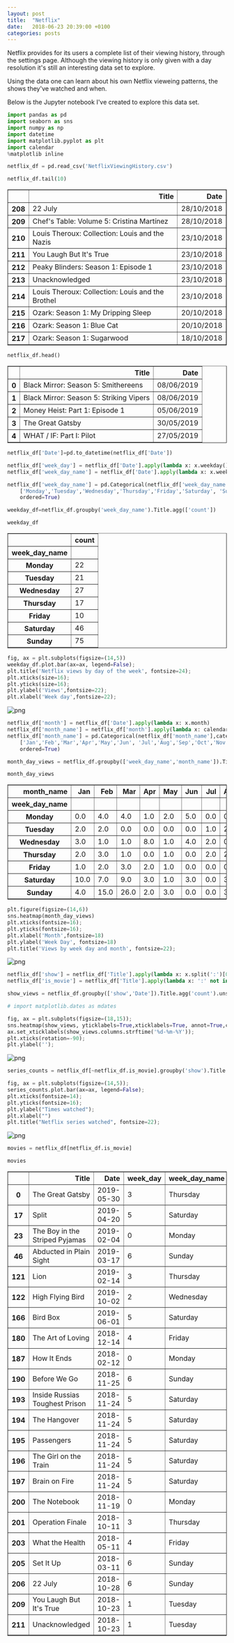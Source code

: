 ```yaml
---
layout: post
title:  "Netflix"
date:   2018-06-23 20:39:00 +0100
categories: posts
---
```


Netflix provides for its users a complete list of their viewing history, through the settings page.
Although the viewing history is only given with a day resolution it's still an interesting data set to explore.

Using the data one can learn about his own Netflix vieweing patterns, the shows they've watched and when.

Below is the Jupyter notebook I've created to explore this data set.

```python
import pandas as pd
import seaborn as sns
import numpy as np
import datetime
import matplotlib.pyplot as plt
import calendar
%matplotlib inline
```


```python
netflix_df = pd.read_csv('NetflixViewingHistory.csv')
```


```python
netflix_df.tail(10)
```




<div>
<style scoped>
    .dataframe tbody tr th:only-of-type {
        vertical-align: middle;
    }

    .dataframe tbody tr th {
        vertical-align: top;
    }

    .dataframe thead th {
        text-align: right;
    }
</style>
<table border="1" class="dataframe">
  <thead>
    <tr style="text-align: right;">
      <th></th>
      <th>Title</th>
      <th>Date</th>
    </tr>
  </thead>
  <tbody>
    <tr>
      <th>208</th>
      <td>22 July</td>
      <td>28/10/2018</td>
    </tr>
    <tr>
      <th>209</th>
      <td>Chef's Table: Volume 5: Cristina Martínez</td>
      <td>28/10/2018</td>
    </tr>
    <tr>
      <th>210</th>
      <td>Louis Theroux: Collection: Louis and the Nazis</td>
      <td>23/10/2018</td>
    </tr>
    <tr>
      <th>211</th>
      <td>You Laugh But It's True</td>
      <td>23/10/2018</td>
    </tr>
    <tr>
      <th>212</th>
      <td>Peaky Blinders: Season 1: Episode 1</td>
      <td>23/10/2018</td>
    </tr>
    <tr>
      <th>213</th>
      <td>Unacknowledged</td>
      <td>23/10/2018</td>
    </tr>
    <tr>
      <th>214</th>
      <td>Louis Theroux: Collection: Louis and the Brothel</td>
      <td>23/10/2018</td>
    </tr>
    <tr>
      <th>215</th>
      <td>Ozark: Season 1: My Dripping Sleep</td>
      <td>20/10/2018</td>
    </tr>
    <tr>
      <th>216</th>
      <td>Ozark: Season 1: Blue Cat</td>
      <td>20/10/2018</td>
    </tr>
    <tr>
      <th>217</th>
      <td>Ozark: Season 1: Sugarwood</td>
      <td>18/10/2018</td>
    </tr>
  </tbody>
</table>
</div>




```python
netflix_df.head()
```




<div>
<style scoped>
    .dataframe tbody tr th:only-of-type {
        vertical-align: middle;
    }

    .dataframe tbody tr th {
        vertical-align: top;
    }

    .dataframe thead th {
        text-align: right;
    }
</style>
<table border="1" class="dataframe">
  <thead>
    <tr style="text-align: right;">
      <th></th>
      <th>Title</th>
      <th>Date</th>
    </tr>
  </thead>
  <tbody>
    <tr>
      <th>0</th>
      <td>Black Mirror: Season 5: Smithereens</td>
      <td>08/06/2019</td>
    </tr>
    <tr>
      <th>1</th>
      <td>Black Mirror: Season 5: Striking Vipers</td>
      <td>08/06/2019</td>
    </tr>
    <tr>
      <th>2</th>
      <td>Money Heist: Part 1: Episode 1</td>
      <td>05/06/2019</td>
    </tr>
    <tr>
      <th>3</th>
      <td>The Great Gatsby</td>
      <td>30/05/2019</td>
    </tr>
    <tr>
      <th>4</th>
      <td>WHAT / IF: Part I: Pilot</td>
      <td>27/05/2019</td>
    </tr>
  </tbody>
</table>
</div>




```python
netflix_df['Date']=pd.to_datetime(netflix_df['Date'])
```


```python
netflix_df['week_day'] = netflix_df['Date'].apply(lambda x: x.weekday())
netflix_df['week_day_name'] = netflix_df['Date'].apply(lambda x: x.weekday_name)

netflix_df['week_day_name'] = pd.Categorical(netflix_df['week_day_name'], categories=
    ['Monday','Tuesday','Wednesday','Thursday','Friday','Saturday', 'Sunday'],
    ordered=True)
```


```python
weekday_df=netflix_df.groupby('week_day_name').Title.agg(['count'])
```


```python
weekday_df
```




<div>
<style scoped>
    .dataframe tbody tr th:only-of-type {
        vertical-align: middle;
    }

    .dataframe tbody tr th {
        vertical-align: top;
    }

    .dataframe thead th {
        text-align: right;
    }
</style>
<table border="1" class="dataframe">
  <thead>
    <tr style="text-align: right;">
      <th></th>
      <th>count</th>
    </tr>
    <tr>
      <th>week_day_name</th>
      <th></th>
    </tr>
  </thead>
  <tbody>
    <tr>
      <th>Monday</th>
      <td>22</td>
    </tr>
    <tr>
      <th>Tuesday</th>
      <td>21</td>
    </tr>
    <tr>
      <th>Wednesday</th>
      <td>27</td>
    </tr>
    <tr>
      <th>Thursday</th>
      <td>17</td>
    </tr>
    <tr>
      <th>Friday</th>
      <td>10</td>
    </tr>
    <tr>
      <th>Saturday</th>
      <td>46</td>
    </tr>
    <tr>
      <th>Sunday</th>
      <td>75</td>
    </tr>
  </tbody>
</table>
</div>




```python
fig, ax = plt.subplots(figsize=(14,5))
weekday_df.plot.bar(ax=ax, legend=False);
plt.title('Netflix views by day of the week', fontsize=24);
plt.xticks(size=16);
plt.yticks(size=16);
plt.ylabel('Views',fontsize=22);
plt.xlabel('Week day',fontsize=22);
```


![png](/assets/netflix/output_8_0.png)



```python
netflix_df['month'] = netflix_df['Date'].apply(lambda x: x.month)
netflix_df['month_name'] = netflix_df['month'].apply(lambda x: calendar.month_abbr[x])
netflix_df['month_name'] = pd.Categorical(netflix_df['month_name'],categories=
    ['Jan','Feb','Mar','Apr','May','Jun', 'Jul','Aug','Sep','Oct','Nov','Dec'],
    ordered=True)
```


```python
month_day_views = netflix_df.groupby(['week_day_name','month_name']).Title.agg('count').unstack().fillna(0)
```


```python
month_day_views
```




<div>
<style scoped>
    .dataframe tbody tr th:only-of-type {
        vertical-align: middle;
    }

    .dataframe tbody tr th {
        vertical-align: top;
    }

    .dataframe thead th {
        text-align: right;
    }
</style>
<table border="1" class="dataframe">
  <thead>
    <tr style="text-align: right;">
      <th>month_name</th>
      <th>Jan</th>
      <th>Feb</th>
      <th>Mar</th>
      <th>Apr</th>
      <th>May</th>
      <th>Jun</th>
      <th>Jul</th>
      <th>Aug</th>
      <th>Sep</th>
      <th>Oct</th>
      <th>Nov</th>
      <th>Dec</th>
    </tr>
    <tr>
      <th>week_day_name</th>
      <th></th>
      <th></th>
      <th></th>
      <th></th>
      <th></th>
      <th></th>
      <th></th>
      <th></th>
      <th></th>
      <th></th>
      <th></th>
      <th></th>
    </tr>
  </thead>
  <tbody>
    <tr>
      <th>Monday</th>
      <td>0.0</td>
      <td>4.0</td>
      <td>4.0</td>
      <td>1.0</td>
      <td>2.0</td>
      <td>5.0</td>
      <td>0.0</td>
      <td>0.0</td>
      <td>1.0</td>
      <td>0.0</td>
      <td>2.0</td>
      <td>3.0</td>
    </tr>
    <tr>
      <th>Tuesday</th>
      <td>2.0</td>
      <td>2.0</td>
      <td>0.0</td>
      <td>0.0</td>
      <td>0.0</td>
      <td>0.0</td>
      <td>1.0</td>
      <td>2.0</td>
      <td>7.0</td>
      <td>6.0</td>
      <td>1.0</td>
      <td>0.0</td>
    </tr>
    <tr>
      <th>Wednesday</th>
      <td>3.0</td>
      <td>1.0</td>
      <td>1.0</td>
      <td>8.0</td>
      <td>1.0</td>
      <td>4.0</td>
      <td>2.0</td>
      <td>0.0</td>
      <td>2.0</td>
      <td>5.0</td>
      <td>0.0</td>
      <td>0.0</td>
    </tr>
    <tr>
      <th>Thursday</th>
      <td>2.0</td>
      <td>3.0</td>
      <td>1.0</td>
      <td>0.0</td>
      <td>1.0</td>
      <td>0.0</td>
      <td>2.0</td>
      <td>2.0</td>
      <td>0.0</td>
      <td>5.0</td>
      <td>0.0</td>
      <td>1.0</td>
    </tr>
    <tr>
      <th>Friday</th>
      <td>1.0</td>
      <td>2.0</td>
      <td>3.0</td>
      <td>2.0</td>
      <td>1.0</td>
      <td>0.0</td>
      <td>0.0</td>
      <td>0.0</td>
      <td>0.0</td>
      <td>0.0</td>
      <td>0.0</td>
      <td>1.0</td>
    </tr>
    <tr>
      <th>Saturday</th>
      <td>10.0</td>
      <td>7.0</td>
      <td>9.0</td>
      <td>3.0</td>
      <td>1.0</td>
      <td>3.0</td>
      <td>0.0</td>
      <td>3.0</td>
      <td>0.0</td>
      <td>3.0</td>
      <td>7.0</td>
      <td>0.0</td>
    </tr>
    <tr>
      <th>Sunday</th>
      <td>4.0</td>
      <td>15.0</td>
      <td>26.0</td>
      <td>2.0</td>
      <td>3.0</td>
      <td>0.0</td>
      <td>0.0</td>
      <td>3.0</td>
      <td>3.0</td>
      <td>2.0</td>
      <td>6.0</td>
      <td>11.0</td>
    </tr>
  </tbody>
</table>
</div>




```python
plt.figure(figsize=(14,6))
sns.heatmap(month_day_views)
plt.xticks(fontsize=16);
plt.yticks(fontsize=16);
plt.xlabel('Month',fontsize=18)
plt.ylabel('Week Day', fontsize=18)
plt.title('Views by week day and month', fontsize=22);
```


![png](/assets/netflix/output_12_0.png)



```python
netflix_df['show'] = netflix_df['Title'].apply(lambda x: x.split(':')[0])
netflix_df['is_movie'] = netflix_df['Title'].apply(lambda x: ':' not in x)
```


```python
show_views = netflix_df.groupby(['show','Date']).Title.agg('count').unstack()
```


```python
# import matplotlib.dates as mdates
```


```python
fig, ax = plt.subplots(figsize=(18,15));
sns.heatmap(show_views, yticklabels=True,xticklabels=True, annot=True,cmap='Blues');#YlGnBu');
ax.set_xticklabels(show_views.columns.strftime('%d-%m-%Y'));
plt.xticks(rotation=-90);
plt.ylabel('');
```


![png](/assets/netflix/output_16_0.png)



```python
series_counts = netflix_df[~netflix_df.is_movie].groupby('show').Title.agg(['count']).sort_values(by='count',ascending=False)
```


```python
fig, ax = plt.subplots(figsize=(14,5));
series_counts.plot.bar(ax=ax, legend=False);
plt.xticks(fontsize=14);
plt.yticks(fontsize=16);
plt.ylabel("Times watched");
plt.xlabel("")
plt.title("Netflix series watched", fontsize=22);
```


![png](/assets/netflix/output_18_0.png)



```python
movies = netflix_df[netflix_df.is_movie]
```


```python
movies
```




<div>
<style scoped>
    .dataframe tbody tr th:only-of-type {
        vertical-align: middle;
    }

    .dataframe tbody tr th {
        vertical-align: top;
    }

    .dataframe thead th {
        text-align: right;
    }
</style>
<table border="1" class="dataframe">
  <thead>
    <tr style="text-align: right;">
      <th></th>
      <th>Title</th>
      <th>Date</th>
      <th>week_day</th>
      <th>week_day_name</th>
      <th>month</th>
      <th>month_name</th>
      <th>show</th>
      <th>is_movie</th>
    </tr>
  </thead>
  <tbody>
    <tr>
      <th>0</th>
      <td>The Great Gatsby</td>
      <td>2019-05-30</td>
      <td>3</td>
      <td>Thursday</td>
      <td>5</td>
      <td>May</td>
      <td>The Great Gatsby</td>
      <td>True</td>
    </tr>
    <tr>
      <th>17</th>
      <td>Split</td>
      <td>2019-04-20</td>
      <td>5</td>
      <td>Saturday</td>
      <td>4</td>
      <td>Apr</td>
      <td>Split</td>
      <td>True</td>
    </tr>
    <tr>
      <th>23</th>
      <td>The Boy in the Striped Pyjamas</td>
      <td>2019-02-04</td>
      <td>0</td>
      <td>Monday</td>
      <td>2</td>
      <td>Feb</td>
      <td>The Boy in the Striped Pyjamas</td>
      <td>True</td>
    </tr>
    <tr>
      <th>46</th>
      <td>Abducted in Plain Sight</td>
      <td>2019-03-17</td>
      <td>6</td>
      <td>Sunday</td>
      <td>3</td>
      <td>Mar</td>
      <td>Abducted in Plain Sight</td>
      <td>True</td>
    </tr>
    <tr>
      <th>121</th>
      <td>Lion</td>
      <td>2019-02-14</td>
      <td>3</td>
      <td>Thursday</td>
      <td>2</td>
      <td>Feb</td>
      <td>Lion</td>
      <td>True</td>
    </tr>
    <tr>
      <th>122</th>
      <td>High Flying Bird</td>
      <td>2019-10-02</td>
      <td>2</td>
      <td>Wednesday</td>
      <td>10</td>
      <td>Oct</td>
      <td>High Flying Bird</td>
      <td>True</td>
    </tr>
    <tr>
      <th>166</th>
      <td>Bird Box</td>
      <td>2019-06-01</td>
      <td>5</td>
      <td>Saturday</td>
      <td>6</td>
      <td>Jun</td>
      <td>Bird Box</td>
      <td>True</td>
    </tr>
    <tr>
      <th>180</th>
      <td>The Art of Loving</td>
      <td>2018-12-14</td>
      <td>4</td>
      <td>Friday</td>
      <td>12</td>
      <td>Dec</td>
      <td>The Art of Loving</td>
      <td>True</td>
    </tr>
    <tr>
      <th>187</th>
      <td>How It Ends</td>
      <td>2018-02-12</td>
      <td>0</td>
      <td>Monday</td>
      <td>2</td>
      <td>Feb</td>
      <td>How It Ends</td>
      <td>True</td>
    </tr>
    <tr>
      <th>190</th>
      <td>Before We Go</td>
      <td>2018-11-25</td>
      <td>6</td>
      <td>Sunday</td>
      <td>11</td>
      <td>Nov</td>
      <td>Before We Go</td>
      <td>True</td>
    </tr>
    <tr>
      <th>193</th>
      <td>Inside Russias Toughest Prison</td>
      <td>2018-11-24</td>
      <td>5</td>
      <td>Saturday</td>
      <td>11</td>
      <td>Nov</td>
      <td>Inside Russias Toughest Prison</td>
      <td>True</td>
    </tr>
    <tr>
      <th>194</th>
      <td>The Hangover</td>
      <td>2018-11-24</td>
      <td>5</td>
      <td>Saturday</td>
      <td>11</td>
      <td>Nov</td>
      <td>The Hangover</td>
      <td>True</td>
    </tr>
    <tr>
      <th>195</th>
      <td>Passengers</td>
      <td>2018-11-24</td>
      <td>5</td>
      <td>Saturday</td>
      <td>11</td>
      <td>Nov</td>
      <td>Passengers</td>
      <td>True</td>
    </tr>
    <tr>
      <th>196</th>
      <td>The Girl on the Train</td>
      <td>2018-11-24</td>
      <td>5</td>
      <td>Saturday</td>
      <td>11</td>
      <td>Nov</td>
      <td>The Girl on the Train</td>
      <td>True</td>
    </tr>
    <tr>
      <th>197</th>
      <td>Brain on Fire</td>
      <td>2018-11-24</td>
      <td>5</td>
      <td>Saturday</td>
      <td>11</td>
      <td>Nov</td>
      <td>Brain on Fire</td>
      <td>True</td>
    </tr>
    <tr>
      <th>200</th>
      <td>The Notebook</td>
      <td>2018-11-19</td>
      <td>0</td>
      <td>Monday</td>
      <td>11</td>
      <td>Nov</td>
      <td>The Notebook</td>
      <td>True</td>
    </tr>
    <tr>
      <th>201</th>
      <td>Operation Finale</td>
      <td>2018-10-11</td>
      <td>3</td>
      <td>Thursday</td>
      <td>10</td>
      <td>Oct</td>
      <td>Operation Finale</td>
      <td>True</td>
    </tr>
    <tr>
      <th>203</th>
      <td>What the Health</td>
      <td>2018-05-11</td>
      <td>4</td>
      <td>Friday</td>
      <td>5</td>
      <td>May</td>
      <td>What the Health</td>
      <td>True</td>
    </tr>
    <tr>
      <th>205</th>
      <td>Set It Up</td>
      <td>2018-03-11</td>
      <td>6</td>
      <td>Sunday</td>
      <td>3</td>
      <td>Mar</td>
      <td>Set It Up</td>
      <td>True</td>
    </tr>
    <tr>
      <th>206</th>
      <td>22 July</td>
      <td>2018-10-28</td>
      <td>6</td>
      <td>Sunday</td>
      <td>10</td>
      <td>Oct</td>
      <td>22 July</td>
      <td>True</td>
    </tr>
    <tr>
      <th>209</th>
      <td>You Laugh But It's True</td>
      <td>2018-10-23</td>
      <td>1</td>
      <td>Tuesday</td>
      <td>10</td>
      <td>Oct</td>
      <td>You Laugh But It's True</td>
      <td>True</td>
    </tr>
    <tr>
      <th>211</th>
      <td>Unacknowledged</td>
      <td>2018-10-23</td>
      <td>1</td>
      <td>Tuesday</td>
      <td>10</td>
      <td>Oct</td>
      <td>Unacknowledged</td>
      <td>True</td>
    </tr>
  </tbody>
</table>
</div>

